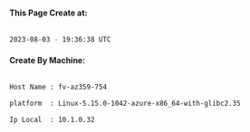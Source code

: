 
   
#### This Page Create at:

```bash

2023-08-03 - 19:36:38 UTC

```

#### Create By Machine:

```bash

Host Name : fv-az359-754

platform  : Linux-5.15.0-1042-azure-x86_64-with-glibc2.35

Ip Local  : 10.1.0.32

```

